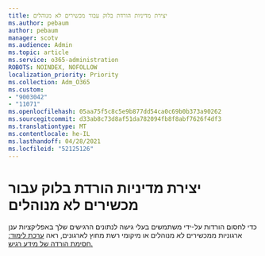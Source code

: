 ```yaml
---
title: יצירת מדיניות הורדת בלוק עבור מכשירים לא מנוהלים
ms.author: pebaum
author: pebaum
manager: scotv
ms.audience: Admin
ms.topic: article
ms.service: o365-administration
ROBOTS: NOINDEX, NOFOLLOW
localization_priority: Priority
ms.collection: Adm_O365
ms.custom:
- "9003042"
- "11071"
ms.openlocfilehash: 05aa75f5c8c5e9b877dd54ca0c69b0b373a90262
ms.sourcegitcommit: d33ab8c73d8af51da782094fb8f8abf7626f4df3
ms.translationtype: MT
ms.contentlocale: he-IL
ms.lasthandoff: 04/28/2021
ms.locfileid: "52125126"
---
```

# <a name="create-a-block-download-policy-for-unmanaged-devices"></a>יצירת מדיניות הורדת בלוק עבור מכשירים לא מנוהלים

כדי לחסום הורדות על-ידי משתמשים בעלי גישה לנתונים הרגישים שלך באפליקציות ענן ארגוניות ממכשירים לא מנוהלים או מיקומי רשת מחוץ לארגונים, ראה [ערכת לימוד: חסימת הורדה של מידע רגיש.](https://docs.microsoft.com/cloud-app-security/use-case-proxy-block-session-aad)



